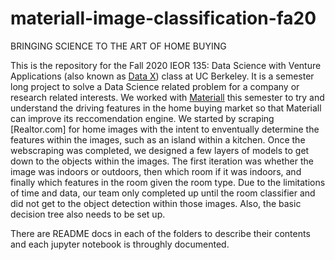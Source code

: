 # materiall-image-classification-fa20
BRINGING SCIENCE TO THE ART OF HOME BUYING

This is the repository for the Fall 2020 IEOR 135: Data Science with Venture Applications (also known as [Data X](https://datax.berkeley.edu/)) class at UC Berkeley. It is a semester long project to solve a Data Science related problem for a company or research related interests. We worked with [Materiall](https://materiall.com/) this semester to try and understand the driving features in the home buying market so that Materiall can improve its reccomendation engine. We started by scraping [Realtor.com] for home images with the intent to enventually determine the features within the images, such as an island within a kitchen. Once the webscraping was completed, we designed a few layers of models to get down to the objects within the images. The first iteration was whether the image was indoors or outdoors, then which room if it was indoors, and finally which features in the room given the room type. Due to the limitations of time and data, our team only completed up until the room classifier and did not get to the object detection within those images. Also, the basic decision tree also needs to be set up. 

There are README docs in each of the folders to describe their contents and each jupyter notebook is throughly documented.

